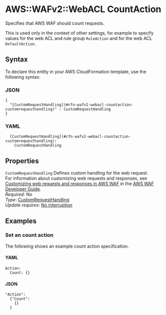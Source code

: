 # AWS::WAFv2::WebACL CountAction<a name="aws-properties-wafv2-webacl-countaction"></a>

Specifies that AWS WAF should count requests\.

This is used only in the context of other settings, for example to specify values for the web ACL and rule group `RuleAction` and for the web ACL `DefaultAction`\. 

## Syntax<a name="aws-properties-wafv2-webacl-countaction-syntax"></a>

To declare this entity in your AWS CloudFormation template, use the following syntax:

### JSON<a name="aws-properties-wafv2-webacl-countaction-syntax.json"></a>

```
{
  "[CustomRequestHandling](#cfn-wafv2-webacl-countaction-customrequesthandling)" : CustomRequestHandling
}
```

### YAML<a name="aws-properties-wafv2-webacl-countaction-syntax.yaml"></a>

```
  [CustomRequestHandling](#cfn-wafv2-webacl-countaction-customrequesthandling): 
    CustomRequestHandling
```

## Properties<a name="aws-properties-wafv2-webacl-countaction-properties"></a>

`CustomRequestHandling`  <a name="cfn-wafv2-webacl-countaction-customrequesthandling"></a>
Defines custom handling for the web request\.  
For information about customizing web requests and responses, see [Customizing web requests and responses in AWS WAF](https://docs.aws.amazon.com/waf/latest/developerguide/waf-custom-request-response.html) in the [AWS WAF Developer Guide](https://docs.aws.amazon.com/waf/latest/developerguide/waf-chapter.html)\.   
*Required*: No  
*Type*: [CustomRequestHandling](aws-properties-wafv2-webacl-customrequesthandling.md)  
*Update requires*: [No interruption](https://docs.aws.amazon.com/AWSCloudFormation/latest/UserGuide/using-cfn-updating-stacks-update-behaviors.html#update-no-interrupt)

## Examples<a name="aws-properties-wafv2-webacl-countaction--examples"></a>



### Set an count action<a name="aws-properties-wafv2-webacl-countaction--examples--Set_an_count_action_"></a>

The following shows an example count action specification\. 

#### YAML<a name="aws-properties-wafv2-webacl-countaction--examples--Set_an_count_action_--yaml"></a>

```
Action:
  Count: {}
```

#### JSON<a name="aws-properties-wafv2-webacl-countaction--examples--Set_an_count_action_--json"></a>

```
"Action": 
  {"Count": 
    {}
  }
```